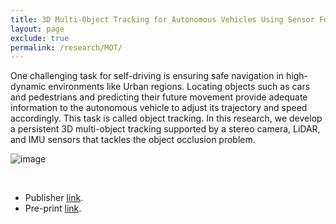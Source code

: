 ```yaml
---
title: 3D Multi-Object Tracking for Autonomous Vehicles Using Sensor Fusion
layout: page
exclude: true
permalink: /research/MOT/
---
```


One challenging task for self-driving is ensuring safe navigation in high-dynamic environments like Urban regions. Locating objects such as cars and pedestrians and predicting their future movement provide adequate information to the autonomous vehicle to adjust its trajectory and speed accordingly. This task is called object tracking. In this research, we develop a persistent 3D multi-object tracking supported by a stereo camera, LiDAR, and IMU sensors that tackles the object occlusion problem.


![image](/1-research/3d-multi-object-tracking-img/tracking-gif.gif)

<br>

- Publisher [link](https://ieeexplore.ieee.org/document/10160328).
- Pre-print [link](https://arxiv.org/pdf/2302.14807.pdf).

